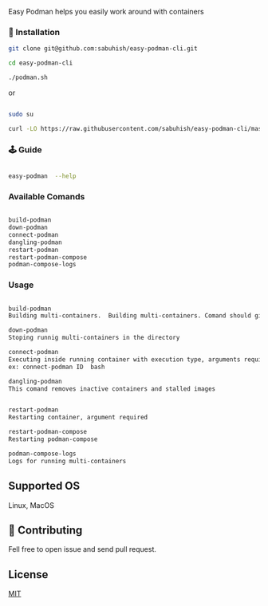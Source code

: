 
Easy Podman helps you easily work around with containers 


###  🔨  Installation ###

```sh
git clone git@github.com:sabuhish/easy-podman-cli.git

cd easy-podman-cli

./podman.sh

```
or 
```sh

sudo su

curl -LO https://raw.githubusercontent.com/sabuhish/easy-podman-cli/master/podman.sh && bash podman.sh

```


### 🕹 Guide

```bash

easy-podman  --help 

```

### Available Comands
```bash

build-podman  
down-podman
connect-podman 
dangling-podman
restart-podman
restart-podman-compose
podman-compose-logs


```


### Usage ###

```bash

build-podman  
Building multi-containers.  Building multi-containers. Comand should given where your docker-compose file exist

down-podman
Stoping runnig multi-containers in the directory

connect-podman 
Executing inside running container with execution type, arguments required.
ex: connect-podman ID  bash

dangling-podman
This comand removes inactive containers and stalled images


restart-podman
Restarting container, argument required

restart-podman-compose
Restarting podman-compose

podman-compose-logs
Logs for running multi-containers

```
## Supported OS
Linux, MacOS

## 🌱 Contributing
Fell free to open issue and send pull request.


## License
[MIT](https://github.com/sabuhish/easy-podman-cli/blob/master/LICENSE)